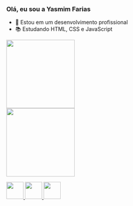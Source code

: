 ### Olá, eu sou a Yasmim Farias

- 🌱 Estou em um desenvolvimento profissional 
- 📚 Estudando HTML, CSS e JavaScript

<div>
  <a href="https://beacons.ai/yasmimfarias">
  <img height="180em" src="https://github-readme-stats.vercel.app/api?username=yasmimfarias&show_icons=true&theme=dracula&include_all_commits-true&count_private=true"/> <br>
   <img height="180em" src="https://github-readme-stats.vercel.app/api/top-langs/?username=yasmimfarias&layout=compact&langs_count=16&theme=dracula"/>
</div>

<img height="45em" src="https://cdn.jsdelivr.net/gh/devicons/devicon@latest/icons/html5/html5-original.svg"/> <img height="45em" src="https://cdn.jsdelivr.net/gh/devicons/devicon@latest/icons/css3/css3-original.svg"/> <img height="45em" src="https://cdn.jsdelivr.net/gh/devicons/devicon@latest/icons/javascript/javascript-original.svg"/> 
       
                           


 





 
